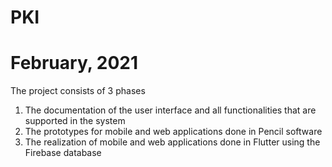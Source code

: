 # PKI
# February, 2021

The project consists of 3 phases
1. The documentation of the user interface and all functionalities that are supported in the system
2. The prototypes for mobile and web applications done in Pencil software
3. The realization of mobile and web applications done in Flutter using the Firebase database


